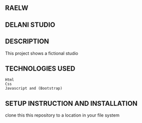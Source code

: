 ## RAELW
## DELANI STUDIO
## DESCRIPTION
   This project shows a fictional studio
## TECHNOLOGIES USED
    Html
    Css
    Javascript and (Bootstrap)
## SETUP INSTRUCTION AND INSTALLATION
   clone this this repository to a location in your file system

